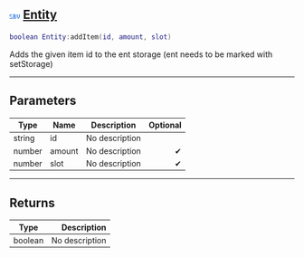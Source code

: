 ## ![server](.gitbook/assets/server.png) [Entity](home/Entity)



```lua
boolean Entity:addItem(id, amount, slot)
```

Adds the given item id to the ent storage (ent needs to be marked with setStorage)

------
## Parameters

| Type   | Name | Description | Optional |
| ------ | ---- | ----------- | -------: |
| string | id | No description |  |
| number | amount | No description | ✔ |
| number | slot | No description | ✔ |

------
## Returns

| Type   | Description |
| ------ | ----------: |
| boolean | No description |


